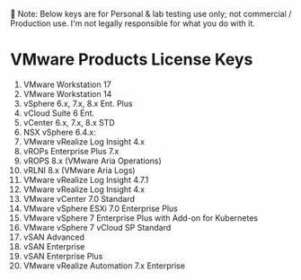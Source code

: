 	Note: 
Below keys are for Personal & lab testing use only; not commercial / Production use. I'm not legally responsible for what you do with it.

# VMware Products License Keys

1.	VMware Workstation 17
2.	VMware Workstation 14
3.	vSphere 6.x, 7.x, 8.x Ent. Plus
4.	vCloud Suite 6 Ent.
5.	vCenter 6.x, 7.x, 8.x STD
6.	NSX vSphere 6.4.x:
7.	VMware vRealize Log Insight 4.x
8.	vROPs Enterprise Plus 7.x
9.	vROPS 8.x (VMware Aria Operations)
10.	vRLNI 8.x (VMware Aria Logs)
11.	VMware vRealize Log Insight 4.7.1
12.	VMware vRealize Log Insight 4.x
13.	VMware vCenter 7.0 Standard
14.	VMware vSphere ESXi 7.0 Enterprise Plus
15.	VMware vSphere 7 Enterprise Plus with Add-on for Kubernetes
16.	VMware vSphere 7 vCloud SP Standard
17.	vSAN Advanced
18.	vSAN Enterprise
19.	vSAN Enterprise Plus
20.	VMware vRealize Automation 7.x Enterprise

